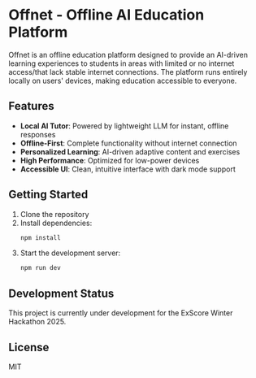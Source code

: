 # Offnet - Offline AI Education Platform

Offnet is an offline education platform designed to provide an AI-driven learning experiences to students in areas with limited or no internet access/that lack stable internet connections. The platform runs entirely locally on users' devices, making education accessible to everyone.

## Features

- **Local AI Tutor**: Powered by lightweight LLM for instant, offline responses
- **Offline-First**: Complete functionality without internet connection
- **Personalized Learning**: AI-driven adaptive content and exercises
- **High Performance**: Optimized for low-power devices
- **Accessible UI**: Clean, intuitive interface with dark mode support

## Getting Started

1. Clone the repository
2. Install dependencies:
   ```bash
   npm install
   ```
3. Start the development server:
   ```bash
   npm run dev
   ```

## Development Status

This project is currently under development for the ExScore Winter Hackathon 2025.

## License

MIT
